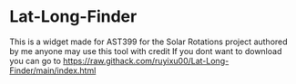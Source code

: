 # Lat-Long-Finder
This is a widget made for AST399 for the Solar Rotations project authored by me anyone may use this tool with credit
If you dont want to download you can go to https://raw.githack.com/ruyixu00/Lat-Long-Finder/main/index.html
